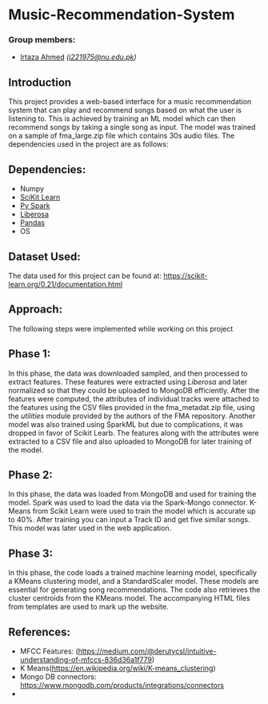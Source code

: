 # Music-Recommendation-System
### Group members:
- [Irtaza Ahmed](https://github.com/irtazajawad) _(i221975@nu.edu.pk)_

## Introduction
This project provides a web-based interface for a music recommendation system that can play and recommend songs based on what the user is listening to. This is achieved by training an ML model which can then recommend songs by taking a single song as input. The model was trained on a sample of fma_large.zip file which contains 30s audio files. The dependencies used in the project are as follows:

## Dependencies:
- Numpy
- [SciKit Learn]([https://docs.python.org/3/library/csv.html](https://scikit-learn.org/0.21/documentation.html))
- [Py Spark]([https://docs.python.org/3/library/sys.html](https://spark.apache.org/docs/latest/api/python/index.html))
- [Liberosa]([https://docs.python.org/3/library/itertools.html](https://librosa.org/doc/))
- [Pandas](https://pandas.pydata.org/docs/)
- OS

## Dataset Used:
The data used for this project can be found at: https://scikit-learn.org/0.21/documentation.html

## Approach:
The following steps were implemented while working on this project
## Phase 1:
In this phase, the data was downloaded sampled, and then processed to extract features. These features were extracted using *Liberosa* and later normalized so that they could be uploaded to MongoDB efficiently. After the features were computed, the attributes of individual tracks were attached to the features using the CSV files provided in the fma_metadat.zip file, using the *utilities* module provided by the authors of the FMA repository. Another model was also trained using SparkML but due to complications, it was dropped in favor of Scikit Learb. The features along with the attributes were extracted to a CSV file and also uploaded to MongoDB for later training of the model.

## Phase 2:
In this phase, the data was loaded from MongoDB and used for training the model. Spark was used to load the data via the Spark-Mongo connector. K-Means from Scikit Learn were used to train the model which is accurate up to 40%. After training you can input a Track ID and get five similar songs. This model was later used in the web application.

## Phase 3: 
In this phase, the code loads a trained machine learning model, specifically a KMeans clustering model, and a StandardScaler model. These models are essential for generating song recommendations. The code also retrieves the cluster centroids from the KMeans model. The accompanying HTML files from templates are used to mark up the website.

## References:
- MFCC Features: (https://medium.com/@derutycsl/intuitive-understanding-of-mfccs-836d36a1f779)
- K Means(https://en.wikipedia.org/wiki/K-means_clustering)
- Mongo DB connectors: https://www.mongodb.com/products/integrations/connectors
- 
